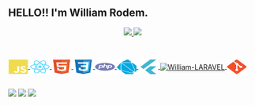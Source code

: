 ## HELLO!! I'm William Rodem.
<div align="center">
  <a href="https://github.com/williamrodem">
  <img height="180em" src="https://github-readme-stats.vercel.app/api?username=williamrodem&show_icons=true&theme=dark&include_all_commits=true&count_private=true"/>
  <img height="180em" src="https://github-readme-stats.vercel.app/api/top-langs/?username=williamrodem&layout=compact&langs_count=7&theme=dark"/>
</div>
  
  ##
  <div style="display: inline_block"><br>
  <img align="center" alt="William-Js" height="30" width="40" src="https://raw.githubusercontent.com/devicons/devicon/master/icons/javascript/javascript-plain.svg">
  <img align="center" alt="William-React" height="30" width="40" src="https://raw.githubusercontent.com/devicons/devicon/master/icons/react/react-original.svg">
  <img align="center" alt="William-HTML" height="30" width="40" src="https://raw.githubusercontent.com/devicons/devicon/master/icons/html5/html5-original.svg">
  <img align="center" alt="William-CSS" height="30" width="40" src="https://raw.githubusercontent.com/devicons/devicon/master/icons/css3/css3-original.svg">
  <img align="center" alt="William-PHP" height="30" width="40" src="https://raw.githubusercontent.com/devicons/devicon/master/icons/php/php-plain.svg">
  <img align="center" alt="William-Dart" height="30" width="40" src="https://raw.githubusercontent.com/devicons/devicon/master/icons/dart/dart-plain.svg">
  <img align="center" alt="William-Dart" height="30" width="40" src="https://raw.githubusercontent.com/devicons/devicon/master/icons/flutter/flutter-plain.svg">
  <img align="center" alt="William-LARAVEL" height="30" width="40" src="https://iconduck.com/icons/13110/laravel-plain-wordmark">
  <img align="center" alt="William-GIT" height="30" width="40" src="https://raw.githubusercontent.com/devicons/devicon/master/icons/git/git-plain.svg">

</div>
  
  ##
 
<div> 
    <a href ="https://www.instagram.com/wrsd.s" target="_blank"><img src="https://img.shields.io/badge/-Instagram-%23E4405F?style=for-the-badge&logo=instagram&logoColor=white" target="_blank"></a> 
    <a href = "mailto:willdev1994@gmail.com"><img src="https://img.shields.io/badge/-Gmail-%23333?style=for-the-badge&logo=gmail&logoColor=white" target="_blank"></a>
    <a href ="https://www.linkedin.com/in/william-rodem-45264298" target="_blank"><img src="https://img.shields.io/badge/-LinkedIn-%230077B5?style=for-the-badge&logo=linkedin&logoColor=white" target="_blank"></a> 
</div>
